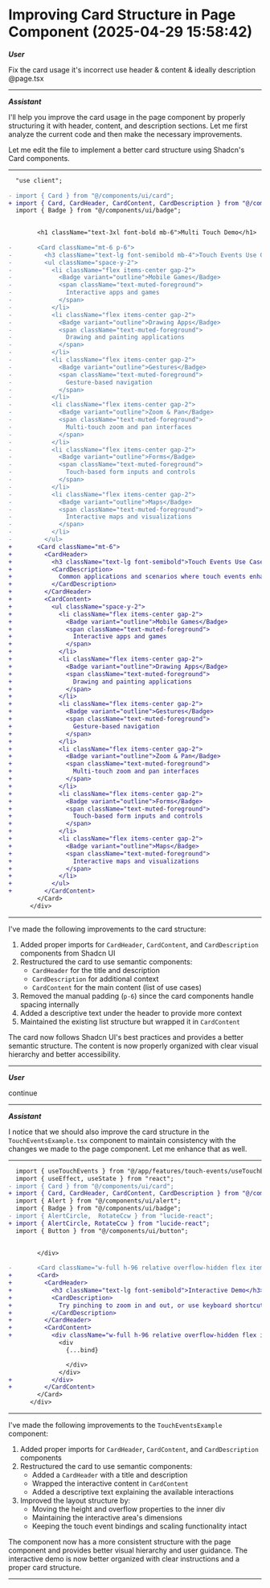 <!-- Generated by SpecStory -->

# Improving Card Structure in Page Component (2025-04-29 15:58:42)

_**User**_

Fix the card usage it's incorrect use header & content & ideally description @page.tsx 

---

_**Assistant**_

I'll help you improve the card usage in the page component by properly structuring it with header, content, and description sections. Let me first analyze the current code and then make the necessary improvements.

Let me edit the file to implement a better card structure using Shadcn's Card components.


---

```diff
  "use client";
  
- import { Card } from "@/components/ui/card";
+ import { Card, CardHeader, CardContent, CardDescription } from "@/components/ui/card";
  import { Badge } from "@/components/ui/badge";
  
```

```diff
        <h1 className="text-3xl font-bold mb-6">Multi Touch Demo</h1>
  
-       <Card className="mt-6 p-6">
-         <h3 className="text-lg font-semibold mb-4">Touch Events Use Cases:</h3>
-         <ul className="space-y-2">
-           <li className="flex items-center gap-2">
-             <Badge variant="outline">Mobile Games</Badge>
-             <span className="text-muted-foreground">
-               Interactive apps and games
-             </span>
-           </li>
-           <li className="flex items-center gap-2">
-             <Badge variant="outline">Drawing Apps</Badge>
-             <span className="text-muted-foreground">
-               Drawing and painting applications
-             </span>
-           </li>
-           <li className="flex items-center gap-2">
-             <Badge variant="outline">Gestures</Badge>
-             <span className="text-muted-foreground">
-               Gesture-based navigation
-             </span>
-           </li>
-           <li className="flex items-center gap-2">
-             <Badge variant="outline">Zoom & Pan</Badge>
-             <span className="text-muted-foreground">
-               Multi-touch zoom and pan interfaces
-             </span>
-           </li>
-           <li className="flex items-center gap-2">
-             <Badge variant="outline">Forms</Badge>
-             <span className="text-muted-foreground">
-               Touch-based form inputs and controls
-             </span>
-           </li>
-           <li className="flex items-center gap-2">
-             <Badge variant="outline">Maps</Badge>
-             <span className="text-muted-foreground">
-               Interactive maps and visualizations
-             </span>
-           </li>
-         </ul>
+       <Card className="mt-6">
+         <CardHeader>
+           <h3 className="text-lg font-semibold">Touch Events Use Cases</h3>
+           <CardDescription>
+             Common applications and scenarios where touch events enhance user interaction
+           </CardDescription>
+         </CardHeader>
+         <CardContent>
+           <ul className="space-y-2">
+             <li className="flex items-center gap-2">
+               <Badge variant="outline">Mobile Games</Badge>
+               <span className="text-muted-foreground">
+                 Interactive apps and games
+               </span>
+             </li>
+             <li className="flex items-center gap-2">
+               <Badge variant="outline">Drawing Apps</Badge>
+               <span className="text-muted-foreground">
+                 Drawing and painting applications
+               </span>
+             </li>
+             <li className="flex items-center gap-2">
+               <Badge variant="outline">Gestures</Badge>
+               <span className="text-muted-foreground">
+                 Gesture-based navigation
+               </span>
+             </li>
+             <li className="flex items-center gap-2">
+               <Badge variant="outline">Zoom & Pan</Badge>
+               <span className="text-muted-foreground">
+                 Multi-touch zoom and pan interfaces
+               </span>
+             </li>
+             <li className="flex items-center gap-2">
+               <Badge variant="outline">Forms</Badge>
+               <span className="text-muted-foreground">
+                 Touch-based form inputs and controls
+               </span>
+             </li>
+             <li className="flex items-center gap-2">
+               <Badge variant="outline">Maps</Badge>
+               <span className="text-muted-foreground">
+                 Interactive maps and visualizations
+               </span>
+             </li>
+           </ul>
+         </CardContent>
        </Card>
      </div>
```

---

I've made the following improvements to the card structure:

1. Added proper imports for `CardHeader`, `CardContent`, and `CardDescription` components from Shadcn UI
2. Restructured the card to use semantic components:
   - `CardHeader` for the title and description
   - `CardDescription` for additional context
   - `CardContent` for the main content (list of use cases)
3. Removed the manual padding (`p-6`) since the card components handle spacing internally
4. Added a descriptive text under the header to provide more context
5. Maintained the existing list structure but wrapped it in `CardContent`

The card now follows Shadcn UI's best practices and provides a better semantic structure. The content is now properly organized with clear visual hierarchy and better accessibility.

---

_**User**_

continue

---

_**Assistant**_

I notice that we should also improve the card structure in the `TouchEventsExample.tsx` component to maintain consistency with the changes we made to the page component. Let me enhance that as well.




---

```diff
  import { useTouchEvents } from "@/app/features/touch-events/useTouchEvents";
  import { useEffect, useState } from "react";
- import { Card } from "@/components/ui/card";
+ import { Card, CardHeader, CardContent, CardDescription } from "@/components/ui/card";
  import { Alert } from "@/components/ui/alert";
  import { Badge } from "@/components/ui/badge";
- import { AlertCircle,  RotateCcw } from "lucide-react";
+ import { AlertCircle, RotateCcw } from "lucide-react";
  import { Button } from "@/components/ui/button";
  
```

```diff
        </div>
  
-       <Card className="w-full h-96 relative overflow-hidden flex items-center justify-center">
+       <Card>
+         <CardHeader>
+           <h3 className="text-lg font-semibold">Interactive Demo</h3>
+           <CardDescription>
+             Try pinching to zoom in and out, or use keyboard shortcuts (+/-/R)
+           </CardDescription>
+         </CardHeader>
+         <CardContent>
+           <div className="w-full h-96 relative overflow-hidden flex items-center justify-center">
              <div
                {...bind}
```

```diff
                </div>
              </div>
+           </div>
+         </CardContent>
        </Card>
      </div>
```

---

I've made the following improvements to the `TouchEventsExample` component:

1. Added proper imports for `CardHeader`, `CardContent`, and `CardDescription` components
2. Restructured the card to use semantic components:
   - Added a `CardHeader` with a title and description
   - Wrapped the interactive content in `CardContent`
   - Added a descriptive text explaining the available interactions
3. Improved the layout structure by:
   - Moving the height and overflow properties to the inner div
   - Maintaining the interactive area's dimensions
   - Keeping the touch event bindings and scaling functionality intact

The component now has a more consistent structure with the page component and provides better visual hierarchy and user guidance. The interactive demo is now better organized with clear instructions and a proper card structure.

---

